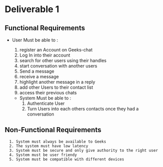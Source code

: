 # Deliverable 1

## Functional Requirements
   - User Must be able to :  
      1. register an Account on Geeks-chat
      2. Log In into their account
      3. search for other users using their handles
      4. start conversation with another users
      5. Send a message
      6. receive a message
      7. highlight another message in a reply
      8. add other Users to their contact list
      9. access their previous chats
          
     - System Must be able to :
       1. Authenticate User
       2. Turn Users into each others contacts once they had a conversation

   ## Non-Functional Requirements
      1. System must always be available to Geeks
      2. The system must have low latency
      3. System must be secure and only give authority to the right user
      4. System must be user friendy
      5. System must be compatible with different devices
   
            
